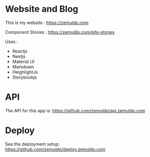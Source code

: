 # Website and Blog

This is my website : https://zemuldo.com

Component Stories : https://zemuldo.com/site-stories

Uses :
- Reactjs
- Nextjs
- Material UI
- Markdown
- HeighlightJs
- Storybookjs

# API

The API for this app is: https://github.com/zemuldo/api.zemuldo.com

# Deploy

See the deployment setup: https://github.com/zemuldo/deploy.zemuldo.com
